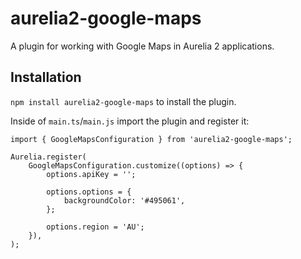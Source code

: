 # aurelia2-google-maps
A plugin for working with Google Maps in Aurelia 2 applications.

## Installation

`npm install aurelia2-google-maps` to install the plugin.

Inside of `main.ts`/`main.js` import the plugin and register it:

```
import { GoogleMapsConfiguration } from 'aurelia2-google-maps';

Aurelia.register(
    GoogleMapsConfiguration.customize((options) => {
        options.apiKey = '';

        options.options = {
            backgroundColor: '#495061',
        };

        options.region = 'AU';
    }),
);
```